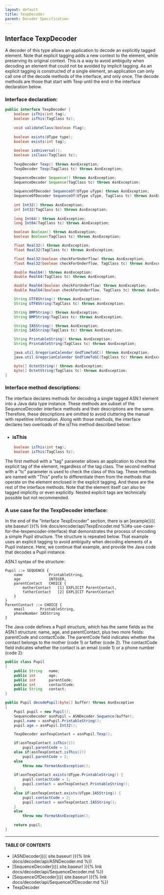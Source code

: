 ```yaml
---
layout: default
title: TexpDecoder
parent: Decoder Specification
---
```


## Interface TexpDecoder

A decoder of this type allows an application to decode an explicitly tagged element. Note that explicit tagging adds a new context to the element, while preserving its original context. This is a way to avoid ambiguity when decoding an element that could not be avoided by implicit tagging. As an explicit tagging is constructed of a single element, an application can only call one of the decode methods of the interface, and only once. The decode methods are those that start with Texp until the end in the interface declaration below.  

### <span class="subsection">Interface declaration:</span>
```java
public interface TexpDecoder {
	boolean isThis(int tag);
	boolean isThis(TagClass tc);
	
	void validateClass(boolean flag);
	
	boolean exists(UType type);
	boolean exists(int tag);
	
	boolean isUniversal();
	boolean isClass(TagClass tc);
	
	TexpDecoder Texp() throws AsnException;
	TexpDecoder Texp(TagClass tc) throws AsnException;

	SequenceDecoder Sequence() throws AsnException;
	SequenceDecoder Sequence(TagClass tc) throws AsnException;
	
	SequenceOfDecoder SequenceOf(UType uType) throws AsnException;
	SequenceOfDecoder SequenceOf(UType uType, TagClass tc) throws AsnException;
	
	int Int32() throws AsnException;
	int Int32(TagClass tc) throws AsnException;
	
	long Int64() throws AsnException;
	long Int64(TagClass tc) throws AsnException;

	boolean Boolean() throws AsnException;
	boolean Boolean(TagClass tc) throws AsnException;

	float Real32() throws AsnException;
	float Real32(TagClass tc) throws AsnException;

	float Real32(boolean checkForUnderflow) throws AsnException;
	float Real32(boolean checkForUnderflow, TagClass tc) throws AsnException;

	double Real64() throws AsnException;
	double Real64(TagClass tc) throws AsnException;

	double Real64(boolean checkForUnderflow) throws AsnException;
	double Real64(boolean checkForUnderflow, TagClass tc) throws AsnException;

	String UTF8String() throws AsnException;
	String UTF8String(TagClass tc) throws AsnException;

	String BMPString() throws AsnException;
	String BMPString(TagClass tc) throws AsnException;

	String IA5String() throws AsnException;
	String IA5String(TagClass tc) throws AsnException;

	String PrintableString() throws AsnException;
	String PrintableString(TagClass tc) throws AsnException;

	java.util.GregorianCalendar GndTimeToGC() throws AsnException;
	java.util.GregorianCalendar GndTimeToGC(TagClass tc) throws AsnException;

	byte[] OctetString() throws AsnException;
	byte[] OctetString(TagClass tc) throws AsnException;
}
```
### <span class="subsection">Interface method descriptions:</span>

The interface declares methods for decoding a single tagged ASN.1 element into a Java data type instance. These methods are subset of the <span class="datatype">SequenceDecoder</span> interface methods and their descriptions are the same. Therefore, these descriptions are omitted to avoid cluttering the manual with repetitive information. Along with those methods, the interface declares two overloads of the <span class="method">isThis</span> method described below:

- ### <span class="method">isThis</span>  
```java
	boolean isThis(int tag);
	boolean isThis(TagClass tc);
```
The first method with a "tag" parameter allows an application to check the explicit tag of the element, regardless of the tag class. The second method with a "tc" parameter is used to check the class of this tag. These methods are named with "This" prefix to differentiate them from the methods that operate on the element enclosed in the explicit tagging. And these are the rest of the interface methods. Note that the element itself can also be tagged implicitly or even explicitly. Nested explicit tags are technically possible but not recommended.

### <span class="subsection">A use case for the TexpDecoder interface:</span>

In the end of the "Interface TexpEncoder" section, there is an [example]({{ site.baseurl }}{% link docs/encoder/api/TexpEncoder.md %}#a-use-case-for-the-texpencoder-interface) that demonstrates the process of encoding a simple Pupil structure. The structure is repeated below. That example uses an explicit tagging to avoid ambiguity when decoding elements of a Pupil instance. Here, we continue that example, and provide the Java code that decodes a Pupil instance.

ASN.1 syntax of the structure:
```
Pupil ::= SEQUENCE {
    name            PrintableString,
    age             INTEGER,
    parentContact   CHOICE {
	    motherContact   [1] EXPLICIT ParentContact,
	    fatherContact   [2] EXPLICIT ParentContact
    }
}
ParentContact ::= CHOICE {
	email       PrintableString,
	phoneNumber IA5String
}
```
The Java code defines a <span class="datatype">Pupil</span> structure, which has the same fields as the ASN.1 structure: name, age, and parentContact, plus two more fields: parentCode and contactCode. The parentCode field indicates whether the contact belongs to the mother (code 1) or father (code 2). The contactCode field indicates whether the contact is an email (code 1) or a phone number (code 2):

```java
public class Pupil
{
	public String   name;
	public int      age;
	public int      parentCode;
	public int      contactCode;		
	public String   contact;
}

public Pupil decodePupil(byte[] buffer) throws AsnException
{
	Pupil pupil = new Pupil();
	SequenceDecoder asnPupil = ASNDecoder.Sequence(buffer);
	pupil.name = asnPupil.PrintableString();
	pupil.age = asnPupil.Int32();

	TexpDecoder asnTexpContact = asnPupil.Texp();

	if(asnTexpContact.isThis(1)) 
		pupil.parentCode = 1;
	else if(asnTexpContact.isThis(2))
		pupil.parentCode = 2;
	else
		throw new FormatAsnException();				
		
	if(asnTexpContact.exists(UType.PrintableString)) {
		pupil.contactCode = 1;
		pupil.contact = asnTexpContact.PrintableString();
	}
	else if(asnTexpContact.exists(UType.IA5String)) {
		pupil.contactCode = 2;
		pupil.contact = asnTexpContact.IA5String();
	}
	else
		throw new FormatAsnException();
		
	return pupil;
}
```

---
#### TABLE OF CONTENTS
* [ASNDecoder]({{ site.baseurl }}{% link docs/decoder/api/ASNDecoder.md %})
* [SequenceDecoder]({{ site.baseurl }}{% link docs/decoder/api/SequenceDecoder.md %})
* [SequenceOfDecoder]({{ site.baseurl }}{% link docs/decoder/api/SequenceOfDecoder.md %})
* TexpDecoder